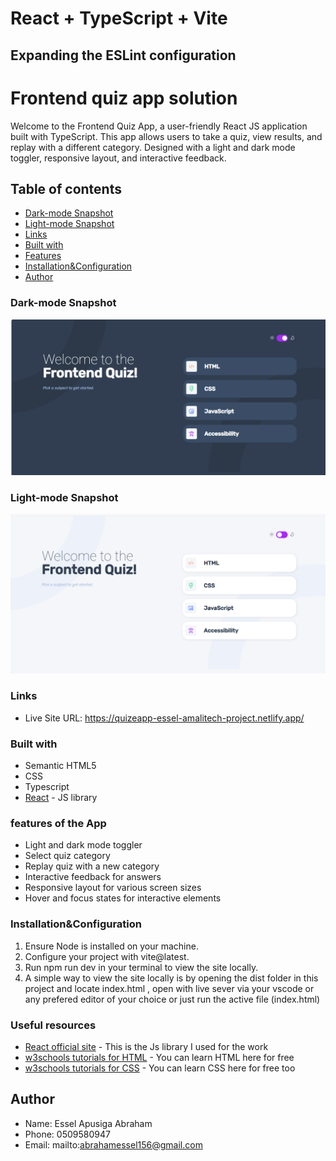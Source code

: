 # React + TypeScript + Vite

## Expanding the ESLint configuration

# Frontend quiz app solution

Welcome to the Frontend Quiz App, a user-friendly React JS application built with TypeScript. This app allows users to take a quiz, view results, and replay with a different category. Designed with a light and dark mode toggler, responsive layout, and interactive feedback.

## Table of contents

- [Dark-mode Snapshot](#Preview)
- [Light-mode Snapshot](#Preview)
- [Links](#links)
- [Built with](#built-with)
- [Features](#features-of-the-App)
- [Installation&Configuration](#Installation-and-Configuration)
- [Author](#author)

### Dark-mode Snapshot

![](./public/preview.png)

### Light-mode Snapshot

![](./public/light-mode.png)

### Links

- Live Site URL: https://quizeapp-essel-amalitech-project.netlify.app/

### Built with

- Semantic HTML5
- CSS
- Typescript
- [React](https://reactjs.org/) - JS library

### features of the App

- Light and dark mode toggler
- Select quiz category
- Replay quiz with a new category
- Interactive feedback for answers
- Responsive layout for various screen sizes
- Hover and focus states for interactive elements

### Installation&Configuration

1. Ensure Node is installed on your machine.
2. Configure your project with vite@latest.
3. Run npm run dev in your terminal to view the site locally.
4. A simple way to view the site locally is by opening the dist folder in this project and locate index.html , open with live sever via your vscode or any prefered editor of your choice or just run the active file (index.html)

### Useful resources

- [React official site](https://reactjs.org/) - This is the Js library I used for the work
- [w3schools tutorials for HTML](https://www.w3schools.com/html/) - You can learn HTML here for free
- [w3schools tutorials for CSS](https://www.w3schools.com/css/) - You can learn CSS here for free too

## Author

- Name: Essel Apusiga Abraham
- Phone: 0509580947
- Email: mailto:abrahamessel156@gmail.com

